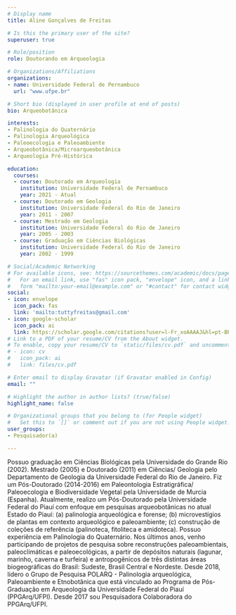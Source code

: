 ```yaml
---
# Display name
title: Aline Gonçalves de Freitas

# Is this the primary user of the site?
superuser: true

# Role/position
role: Doutorando em Arqueologia

# Organizations/Affiliations
organizations:
- name: Universidade Federal de Pernambuco
  url: "www.ufpe.br"

# Short bio (displayed in user profile at end of posts)
bio: Arqueobotânica

interests:
- Palinologia do Quaternário
- Palinologia Arqueológica
- Paleoecologia e Paleoambiente
- Arqueobotânica/Microarqueobotânica
- Arqueologia Pré-Histórica

education:
  courses:
  - course: Doutorado em Arqueologia
    institution: Universidade Federal de Pernambuco
    year: 2021 - Atual
  - course: Doutorado em Geologia
    institution: Universidade Federal do Rio de Janeiro
    year: 2011 - 2007
  - course: Mestrado em Geologia
    institution: Universidade Federal do Rio de Janeiro
    year: 2005 - 2003
  - course: Graduação em Ciências Biológicas
    institution: Universidade Federal do Rio de Janeiro
    year: 2002 - 1999

# Social/Academic Networking
# For available icons, see: https://sourcethemes.com/academic/docs/page-builder/#icons
#   For an email link, use "fas" icon pack, "envelope" icon, and a link in the
#   form "mailto:your-email@example.com" or "#contact" for contact widget.
social:
- icon: envelope
  icon_pack: fas
  link: 'mailto:tuttyfreitas@gmail.com'
- icon: google-scholar
  icon_pack: ai
  link: https://scholar.google.com/citations?user=l-Fr_xoAAAAJ&hl=pt-BR
# Link to a PDF of your resume/CV from the About widget.
# To enable, copy your resume/CV to `static/files/cv.pdf` and uncomment the lines below.
# - icon: cv
#   icon_pack: ai
#   link: files/cv.pdf

# Enter email to display Gravatar (if Gravatar enabled in Config)
email: ""

# Highlight the author in author lists? (true/false)
highlight_name: false

# Organizational groups that you belong to (for People widget)
#   Set this to `[]` or comment out if you are not using People widget.
user_groups:
- Pesquisador(a)

---
```


Possuo graduação em Ciências Biológicas pela Universidade do Grande Rio (2002). Mestrado (2005) e Doutorado (2011) em Ciências/ Geologia pelo Departamento de Geologia da Universidade Federal do Rio de Janeiro. Fiz um Pós-Doutorado (2014-2016) em Paleontologia Estratigráfica/ Paleoecologia e Biodiversidade Vegetal pela Universidade de Murcia (Espanha). Atualmente, realizo um Pós-Doutorado pela Universidade Federal do Piauí com enfoque em pesquisas arqueobotânicas no atual Estado do Piauí: (a) palinologia arqueológica e forense; (b) microvestígios de plantas em contexto arqueológico e paleoambiente; (c) construção de coleções de referência (palinoteca, fitoliteca e amidoteca). Possuo experiência em Palinologia do Quaternário. Nos últimos anos, venho participando de projetos de pesquisa sobre reconstruções paleoambientais, paleoclimáticas e paleoecológicas, a partir de depósitos naturais (lagunar, marinho, caverna e turfeira) e antropogênicos de três distintas áreas biogeográficas do Brasil: Sudeste, Brasil Central e Nordeste. Desde 2018, lidero o Grupo de Pesquisa POLARQ - Palinologia arqueológica, Paleoambiente e Etnobotânica que está vinculado ao Programa de Pós-Graduação em Arqueologia da Universidade Federal do Piauí (PPGArq/UFPI). Desde 2017 sou Pesquisadora Colaboradora do PPGArq/UFPI. 
